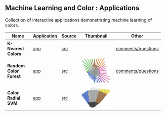 
## Machine Learning and Color : Applications

Collection of interactive applications demonstrating machine learning of colors.

| Name | Application | Source | Thumbnail | Other |
| --- | --- | --- | --- | --- |
| **K-Nearest Colors** | [app](https://knearestcolors.streamlit.app) | [src](https://github.com/Numantic-NMoroney/KNearestColors) | | [comments/questions](https://www.linkedin.com/feed/update/urn:li:activity:7248911412008214528/?actorCompanyId=104756822) |
| **Random Color Forest** | [app](https://randomcolorforest.streamlit.app) | [src](https://github.com/Numantic-NMoroney/RandomColorForest/tree/main) | <img src="thumb-randomcolorforest.jpg"> | [comments/questions](https://www.linkedin.com/feed/update/urn:li:activity:7251414812268634112/?actorCompanyId=104756822) |
| **Color Radial SVM** | [app](https://colorradialsvm.streamlit.app) | [src](https://github.com/Numantic-NMoroney/ColorRadialSVM) | <img src="thumb-colorradialsvm.jpg"> | |
